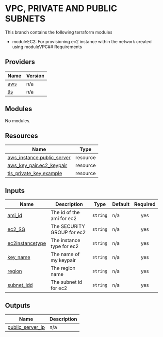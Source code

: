 # VPC, PRIVATE AND PUBLIC SUBNETS
This branch contains the following terraform modules

- moduleEC2: For provisioning ec2 instance within the network created using moduleVPC## Requirements


## Providers

| Name | Version |
|------|---------|
| <a name="provider_aws"></a> [aws](#provider\_aws) | n/a |
| <a name="provider_tls"></a> [tls](#provider\_tls) | n/a |

## Modules

No modules.

## Resources

| Name | Type |
|------|------|
| [aws_instance.public_server](https://registry.terraform.io/providers/hashicorp/aws/latest/docs/resources/instance) | resource |
| [aws_key_pair.ec2_keypair](https://registry.terraform.io/providers/hashicorp/aws/latest/docs/resources/key_pair) | resource |
| [tls_private_key.example](https://registry.terraform.io/providers/hashicorp/tls/latest/docs/resources/private_key) | resource |

## Inputs

| Name | Description | Type | Default | Required |
|------|-------------|------|---------|:--------:|
| <a name="input_ami_id"></a> [ami\_id](#input\_ami\_id) | The id of the ami for ec2 | `string` | n/a | yes |
| <a name="input_ec2_SG"></a> [ec2\_SG](#input\_ec2\_SG) | The SECURITY GROUP for ec2 | `string` | n/a | yes |
| <a name="input_ec2instancetype"></a> [ec2instancetype](#input\_ec2instancetype) | The instance type for ec2 | `string` | n/a | yes |
| <a name="input_key_name"></a> [key\_name](#input\_key\_name) | The name of my keypair | `string` | n/a | yes |
| <a name="input_region"></a> [region](#input\_region) | The region name | `string` | n/a | yes |
| <a name="input_subnet_idd"></a> [subnet\_idd](#input\_subnet\_idd) | The subnet id for ec2 | `string` | n/a | yes |

## Outputs

| Name | Description |
|------|-------------|
| <a name="output_public_server_ip"></a> [public\_server\_ip](#output\_public\_server\_ip) | n/a |
